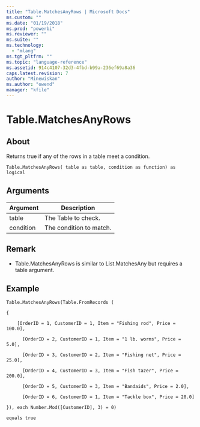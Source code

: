 ```yaml
---
title: "Table.MatchesAnyRows | Microsoft Docs"
ms.custom: ""
ms.date: "01/19/2018"
ms.prod: "powerbi"
ms.reviewer: ""
ms.suite: ""
ms.technology: 
  - "mlang"
ms.tgt_pltfrm: ""
ms.topic: "language-reference"
ms.assetid: 914c4107-32d3-4fbd-b99a-236ef69a8a36
caps.latest.revision: 7
author: "Minewiskan"
ms.author: "owend"
manager: "kfile"
---
```

# Table.MatchesAnyRows

  
## About  
Returns true if any of the rows in a table meet a condition.  
  
```  
Table.MatchesAnyRows( table as table, condition as function) as logical  
```  
  
## Arguments  
  
|Argument|Description|  
|------------|---------------|  
|table|The Table to check.|  
|condition|The condition to match.|  
  
## Remark  
  
-   Table.MatchesAnyRows is similar to List.MatchesAny but requires a table argument.  
  
## Example  
  
```  
Table.MatchesAnyRows(Table.FromRecords (  
  
{  
  
    [OrderID = 1, CustomerID = 1, Item = "Fishing rod", Price = 100.0],  
  
      [OrderID = 2, CustomerID = 1, Item = "1 lb. worms", Price = 5.0],  
  
      [OrderID = 3, CustomerID = 2, Item = "Fishing net", Price = 25.0],  
  
      [OrderID = 4, CustomerID = 3, Item = "Fish tazer", Price = 200.0],  
  
      [OrderID = 5, CustomerID = 3, Item = "Bandaids", Price = 2.0],  
  
      [OrderID = 6, CustomerID = 1, Item = "Tackle box", Price = 20.0]  
  
}), each Number.Mod([CustomerID], 3) = 0)  
  
equals true  
```  
